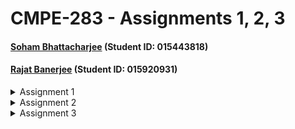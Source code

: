 # CMPE-283 - Assignments 1, 2, 3
#### [Soham Bhattacharjee](mailto:soham.bhattacharjee@sjsu.edu) (Student ID: 015443818)
#### [Rajat Banerjee](mailto:rajat.banerjee@sjsu.edu) (Student ID: 015920931)
<details>
 <summary>Assignment 1</summary>
 
  ### Question - 1 : Breakup of tasks

  ## Soham
  - Building the linux kernel
  - RnD into Certificate generation issue : 
   [Stackexchange](https://unix.stackexchange.com/questions/293642/attempting-to-compile-kernel-yields-a-certification-error/649484#649484)
  - Installing the kernel
  - Modifying the custom functions and running the code
  - Generating the Kernel object

  ## Rajat
  - Virtualization Software and how to get the free version
  - Online repository to get free linux distrubution
  - Setting up the VM with Vmware Fusion
  - Setting up the missing modules needs for the build
  - Git setup & Github ssh keys setup
  - Code setup

  ##### These steps can be followed to complete the assignment on a mac, running intel CPU. This will be using a VM to run another VM (nested virtualization).
  ### Set up VM
  Download [VMWare Fusion]( https://customerconnect.vmware.com/en/downloads/info/slug/desktop_end_user_computing/vmware_fusion/12_0) and install the software on your machine. You’d need to register at vmware to get a non-commercial use key or use the software in trial mode for 30 days.

  Download Ubuntu 64 bit VMWare image from [OSBoxes.org]( https://www.osboxes.org/ubuntu/#ubuntu-21-04-vmware). Note that the image should be for VMWare.

  In the “Processors and Memory” section of the virtual machine settings, increase the processor core (more the better) and increase the memory (more the better). Click on the “Advanced Options”, select “Enable Hypervisor Applications in this Virtual Machine” – this enables the nested virtualization option.

   Start the VM. You can find the password from the OSBoxes.org page, under the “Info” tab.

  Once Ubuntu is running, open the terminal. To ensure that nested virtualization is active, run the command `cat /proc/cpuinfo`. Check the output of this file, if it contains `vmx flags:` then the setup has been successful and the VM has hardware assisted virtualization capabilities.

  ### Cloning Linux
  Fork the Linux open source [codebase](https://github.com/torvalds/linux) on GitHub, into your own repo, (for example – [this fork](https://github.com/sohambhattacharjee/linux))

  Run `ssh-keygen -t rsa` to generate a new key in the VM terminal. Copy this Key into GitHub settings -> SSH and GPG Keys, to allow cloning from GitHub into the VM.

  Install git on the ubuntu machine by running `sudo apt install git`
  Then clone the forked repo into a directory of the VM.
  - `mkdir cmpe283`
  - `cd cmpe283`
  - `git clone git@github.com:sohambhattacharjee/linux.git`

  ### Missing modules
  We’ve already installed git in the previous step. In order to complete the rest of the assignment, we need to install a few more modules:
  - `sudo apt install make`
  - `sudo apt-get install gcc`
  - `sudo apt-get install flex`
  - `sudo apt-get install bison`
  - `sudo apt-get install libssl-dev`
  - `sudo apt install libelf-dev`
  - `sudo apt install dwarves`

  Copy over the `/boot/config.X.Y.Z` file as `.config` file in the `linux` directory.
  In the .config file, find and comment out the line
  `CONFIG_SYSTEM_TRUSTED_KEYS="debian/canonical-certs.pem"`
  Then run `make oldconfig`. Accept the defaults for all options.

  ### Build the linux kernel
  - `cd linux`
  - `make -j 4 modules`
  - `make -j 4`

  Since we commented out the trusted key, the make process will create a new key during build.

  To create a new installer, run
  `sudo make INSTALL_MOD_STRIP=1 modules_install`

  To install that kernel version, run
  `sudo make install`

  This updates the kernel version running on the VM. Reboot the VM for the update to take effect.

  ### Generating Kernel Object file
  1.	Build the custom code
      `cd ..`
      `make`
  2.	Step 1 generates a .ko file (kernel object file). Add this to the kernel by running
      `sudo insmod cmpe283-1.ko`
  This prints all the output in the message buffer. To read the buffer, run `sudo dmesg`. The output from the assignment will be printed towards the end.
  <img width="692" alt="Screen Shot 2021-10-29 at 1 35 41 AM" src="https://user-images.githubusercontent.com/24656792/139404426-643e3910-8262-407c-b6aa-8d9c97f4d85e.png">
  <img width="740" alt="Screen Shot 2021-10-29 at 1 36 48 AM" src="https://user-images.githubusercontent.com/24656792/139404431-ce3058e8-bbe4-48d1-8919-8b8b748b1ea9.png">


  ### Cleanup
  `sudo rmmod cmpe283-1` would remove the module from kernel. Once the kernel has been built, it doesn't need to be rebuilt again. instead, only building the module and installing it would suffice.
</details>

<details>
 <summary>Assignment 2</summary>

### Question - 1 : Breakup of tasks

## Soham
- Setting up nested virtual machines
- Building linux kernel
- Code changes on cpuid.c, fixing run time issues
- Coming up with unit tests (not checked in)

## Rajat
- Buildinng linux kernel, fix build time issues
- Researching about atomic variables and their proper usage
- Code changes on vmx.c
- Debugging issues during execution

### Question 2 : Handling leaf 0x4FFFFFFF and 0x4FFFFFFE


As part of this assingment, the linux kernel would be updated (CPUID) to handle the following leaf nodes (%eax):
- 0x4FFFFFFF: return the total number of interrupts handled by the hypervisor in %eax.
- 0x4FFFFFFE: return the total cpu cycles spent in handling interrupts, with the high bits of the 64 bit number in %ebx and lo bits in %ecx

The code changes have been made in arch/x86/kvm/cpuid.c and arch/x86/kvm/vmx/vmx.c 

 ### Build the linux kernel
  - `cd linux`
  - `make -j 4 modules`
  - `make -j 4`

  Since we commented out the trusted key, the make process will create a new key during build.

  To create a new installer, run
  `sudo make INSTALL_MOD_STRIP=1 modules_install`

  To install that kernel version, run
  `sudo make install`

  This updates the kernel version running on the VM. Reboot the VM for the update to take effect.


### Test the code changes
#### Prepare VM for nested virtualiztion
- `sudo apt install virtinst`
- `sudo apt install libvirt-clients`
- `sudo apt install virt-top`
- `sudo apt install qemu-kvm`
- `sudo apt install libvirt-daemon`
- `sudo apt install libvirt-daemon-systems`
- `sudo apt install bridge-utils`
- `sudo apt install virt-manager`

Launch virt-manager and step through the wizard to add a new Ubuntu os as nested VM.

Once the setup is done, install `sudo apt install cpuid` on the inner VM. 
once that has been installed, run `cpuid -l 0x4fffffff` to test question 1 and `cpuid -l 0xffffffe` to test question 2.
Expected output should be something like this:
![Assignment 2](https://user-images.githubusercontent.com/24656792/140996140-59acac24-aa92-441b-8158-dfff41d19ab6.PNG)
</details>

<details>
  <summary>Assignment 3</summary>

  ### Question - 1 : Breakup of tasks

  #### Soham
  - Building linux kernel
  - Code changes on cpuid.c, fixing run time issues
  - Coming up with unit tests (not checked in)
  - Printing all data from counters to dmesg
  - handling error conditions

  #### Rajat
  - Buildinng linux kernel, fix build time issues
  - Code changes on vmx.c, including getting int index from exit reason
  - Debugging issues during execution
  - clearinng registers for output

  ### Question 2 : Handling leaf 0x4FFFFFFD and 0x4FFFFFFC
  - For CPUID leaf node %eax=0x4FFFFFFD:
    - Return the number of exits for the exit number provided (on input) in %ecx
    - This value should be returned in %eax 
  - For CPUID leaf node %eax=0x4FFFFFFC:
    - Return the time spent processing the exit number provided (on input) in %ecx
    - Return the high 32 bits of the total time spent for that exit in %ebx
    - Return the low 32 bits of the total time spent for that exit in %ecx
  
  ##### This assignment builds on top of Assignment 2 above. Setting the nested VM is defined there.
  The code changes have been made in arch/x86/kvm/cpuid.c and arch/x86/kvm/vmx/vmx.c 

  #### Build the linux kernel
    - `cd linux`
    - `make -j 4 modules`
    - `make -j 4`

    Since we commented out the trusted key, the make process will create a new key during build.

    To create a new installer, run
    `sudo make INSTALL_MOD_STRIP=1 modules_install`

    To install that kernel version, run
    `sudo make install`

    This updates the kernel version running on the VM. Reboot the VM for the update to take effect.

  #### Testing the code changes
  From within the nested VM, run `cpuid -l 0x4FFFFFFD -s 0` to get the information about how many times exit reason `0` was handled.

  On the outer VM, run `dmesg` to get a dump of all the exit reasons and the number of times they were handled.
 ![Exit counter](https://user-images.githubusercontent.com/24656792/141657428-b771b871-3c78-4df0-bd88-536f9137208e.PNG)

  To test CPU cycles, on the nested VM, run `cpuid -l 0x4FFFFFFC -s 0` to get the information about how many cpu cycles were spent for handling exit reason `0`. Change the exit reason to get information about other exit reason codes.

  On the outer VM, run `dmesg` again to dump all the information about exit reasons and corresponding cpu cycles.
![CPU Cycles](https://user-images.githubusercontent.com/24656792/141657431-77044d45-8bc8-4d98-bf22-99be4cddf84f.PNG)

  ### Question 3 - Comment on the frequency of exits – does the number of exits increase at a stable rate? Or are there more exits performed during certain VM operations? 

  No, not all exits have the same growth rate. For instance, some exits reasons rarely occur. Like exit code 50 - 69 were all exited 0 times.
  Exit reason 1 (external interrupt) gows very fast if we do a `CURL` command from within the nexted VM. For example, it grew from 129620 to 130593 between a `curl www.google.com` command in nested VM.
  
  #### Approximately how many exits does a full VM boot entail?

  For a `sudo reboot` command run on the nessted VM, total exit count before - 25a8e3 (2468067), after - 368bae (3574702), which is 1.1 million exits.

  ### Question 4 - Of the exit types defined in the SDM, which are the most frequent? Least?
  Exit reasons 1 (External interrupt), 10 (CPUID), 30 (I/O Instructions), 32 (WMR), 48 (EPT Violation) happen very frequently.
  (Not counting the exits that never occurred) Exit reasons 29 (MOV DR), 46 (Access to GDTR or IDTR) happened only 2 times.


</details>

